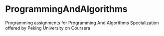 # ProgrammingAndAlgorithms

Programming assignments for Programming And Algorithms Specialization offered by Peking University on Coursera
